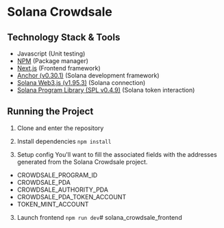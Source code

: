 # Solana Crowdsale 

## Technology Stack & Tools
- Javascript (Unit testing)
- [NPM](https://www.npmjs.com/) (Package manager)
- [Next.js](https://nextjs.org/) (Frontend framework)
- [Anchor (v0.30.1)](https://coral-xyz.github.io/anchor/ts/index.html) (Solana development framework)
- [Solana Web3.js (v1.95.3)](https://solana-labs.github.io/solana-web3.js/index.html) (Solana connection)
- [Solana Program Library (SPL v0.4.9)](https://solana-labs.github.io/solana-program-library/token/js/index.html) (Solana token interaction)

## Running the Project
1. Clone and enter the repository

2. Install dependencies
`npm install`

3. Setup config
You'll want to fill the associated fields with the addresses generated from the Solana Crowdsale project.

- CROWDSALE_PROGRAM_ID
- CROWDSALE_PDA
- CROWDSALE_AUTHORITY_PDA
- CROWDSALE_PDA_TOKEN_ACCOUNT
- TOKEN_MINT_ACCOUNT

3. Launch frontend
`npm run dev`# solana_crowdsale_frontend
